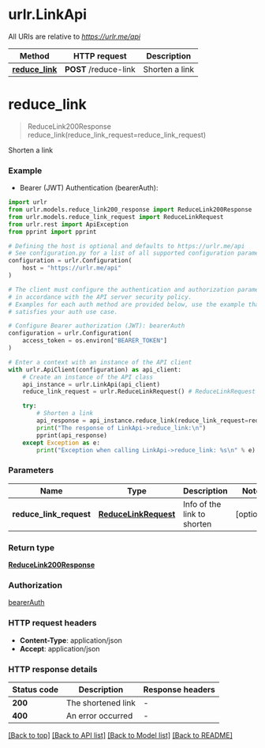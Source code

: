 # urlr.LinkApi

All URIs are relative to *https://urlr.me/api*

Method | HTTP request | Description
------------- | ------------- | -------------
[**reduce_link**](LinkApi.md#reduce_link) | **POST** /reduce-link | Shorten a link


# **reduce_link**
> ReduceLink200Response reduce_link(reduce_link_request=reduce_link_request)

Shorten a link

### Example

* Bearer (JWT) Authentication (bearerAuth):

```python
import urlr
from urlr.models.reduce_link200_response import ReduceLink200Response
from urlr.models.reduce_link_request import ReduceLinkRequest
from urlr.rest import ApiException
from pprint import pprint

# Defining the host is optional and defaults to https://urlr.me/api
# See configuration.py for a list of all supported configuration parameters.
configuration = urlr.Configuration(
    host = "https://urlr.me/api"
)

# The client must configure the authentication and authorization parameters
# in accordance with the API server security policy.
# Examples for each auth method are provided below, use the example that
# satisfies your auth use case.

# Configure Bearer authorization (JWT): bearerAuth
configuration = urlr.Configuration(
    access_token = os.environ["BEARER_TOKEN"]
)

# Enter a context with an instance of the API client
with urlr.ApiClient(configuration) as api_client:
    # Create an instance of the API class
    api_instance = urlr.LinkApi(api_client)
    reduce_link_request = urlr.ReduceLinkRequest() # ReduceLinkRequest | Info of the link to shorten (optional)

    try:
        # Shorten a link
        api_response = api_instance.reduce_link(reduce_link_request=reduce_link_request)
        print("The response of LinkApi->reduce_link:\n")
        pprint(api_response)
    except Exception as e:
        print("Exception when calling LinkApi->reduce_link: %s\n" % e)
```



### Parameters


Name | Type | Description  | Notes
------------- | ------------- | ------------- | -------------
 **reduce_link_request** | [**ReduceLinkRequest**](ReduceLinkRequest.md)| Info of the link to shorten | [optional] 

### Return type

[**ReduceLink200Response**](ReduceLink200Response.md)

### Authorization

[bearerAuth](../README.md#bearerAuth)

### HTTP request headers

 - **Content-Type**: application/json
 - **Accept**: application/json

### HTTP response details

| Status code | Description | Response headers |
|-------------|-------------|------------------|
**200** | The shortened link |  -  |
**400** | An error occurred |  -  |

[[Back to top]](#) [[Back to API list]](../README.md#documentation-for-api-endpoints) [[Back to Model list]](../README.md#documentation-for-models) [[Back to README]](../README.md)

